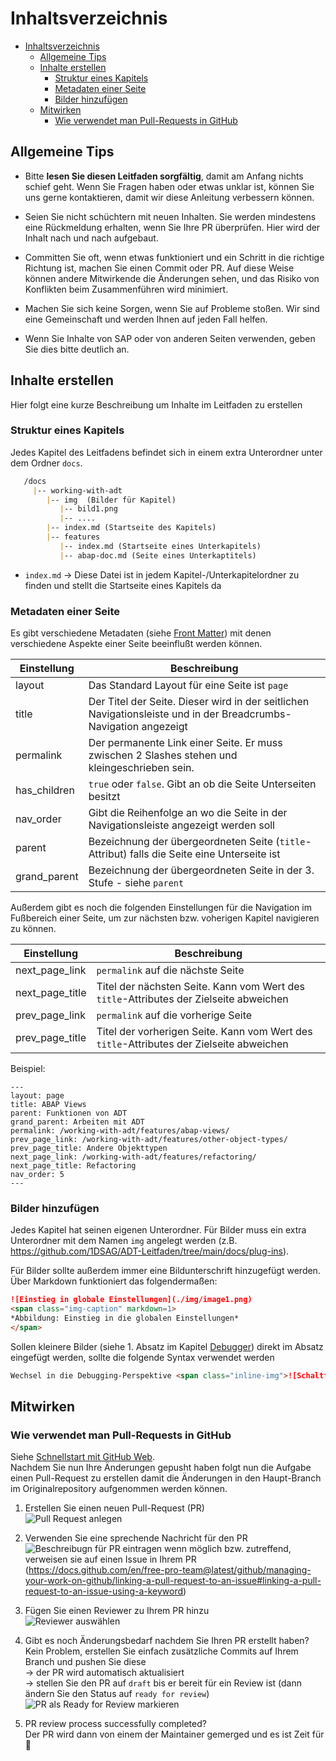 # Inhaltsverzeichnis

- [Inhaltsverzeichnis](#inhaltsverzeichnis)
  - [Allgemeine Tips](#allgemeine-tips)
  - [Inhalte erstellen](#inhalte-erstellen)
    - [Struktur eines Kapitels](#struktur-eines-kapitels)
    - [Metadaten einer Seite](#metadaten-einer-seite)
    - [Bilder hinzufügen](#bilder-hinzufügen)
  - [Mitwirken](#mitwirken)
    - [Wie verwendet man Pull-Requests in GitHub](#wie-verwendet-man-pull-requests-in-github)

## Allgemeine Tips

- Bitte **lesen Sie diesen Leitfaden sorgfältig**, damit am Anfang nichts schief geht. Wenn Sie Fragen haben oder etwas unklar ist, können Sie uns gerne kontaktieren, damit wir diese Anleitung verbessern können.

- Seien Sie nicht schüchtern mit neuen Inhalten. Sie werden mindestens eine Rückmeldung erhalten, wenn Sie Ihre PR überprüfen. Hier wird der Inhalt nach und nach aufgebaut.

- Committen Sie oft, wenn etwas funktioniert und ein Schritt in die richtige Richtung ist, machen Sie einen Commit oder PR. Auf diese Weise können andere Mitwirkende die Änderungen sehen, und das Risiko von Konflikten beim Zusammenführen wird minimiert.

- Machen Sie sich keine Sorgen, wenn Sie auf Probleme stoßen. Wir sind eine Gemeinschaft und werden Ihnen auf jeden Fall helfen.

- Wenn Sie Inhalte von SAP oder von anderen Seiten verwenden, geben Sie dies bitte deutlich an.

## Inhalte erstellen

Hier folgt eine kurze Beschreibung um Inhalte im Leitfaden zu erstellen

### Struktur eines Kapitels

Jedes Kapitel des Leitfadens befindet sich in einem extra Unterordner unter dem Ordner `docs`.

```markdown
   /docs
     |-- working-with-adt 
        |-- img  (Bilder für Kapitel)
           |-- bild1.png
           |-- ....
        |-- index.md (Startseite des Kapitels)
        |-- features
           |-- index.md (Startseite eines Unterkapitels)
           |-- abap-doc.md (Seite eines Unterkaptitels)
```

- `index.md` &rarr; Diese Datei ist in jedem Kapitel-/Unterkapitelordner zu finden und stellt die Startseite eines Kapitels da

### Metadaten einer Seite

Es gibt verschiedene Metadaten (siehe [Front Matter](https://jekyllrb.com/docs/front-matter/)) mit denen verschiedene Aspekte einer Seite beeinflußt werden können.

| Einstellung  | Beschreibung                                                                                                     |
| ------------ | ---------------------------------------------------------------------------------------------------------------- |
| layout       | Das Standard Layout für eine Seite ist `page`                                                                    |
| title        | Der Titel der Seite. Dieser wird in der seitlichen Navigationsleiste und in der Breadcrumbs-Navigation angezeigt |
| permalink    | Der permanente Link einer Seite. Er muss zwischen 2 Slashes stehen und kleingeschrieben sein.<br/>               |
| has_children | `true` oder `false`. Gibt an ob die Seite Unterseiten besitzt                                                    |
| nav_order    | Gibt die Reihenfolge an wo die Seite in der Navigationsleiste angezeigt werden soll                              |
| parent       | Bezeichnung der übergeordneten Seite (`title`-Attribut) falls die Seite eine Unterseite ist                      |
| grand_parent | Bezeichnung der übergeordneten Seite in der 3. Stufe - siehe `parent`                                            |

Außerdem gibt es noch die folgenden Einstellungen für die Navigation im Fußbereich einer Seite, um zur nächsten bzw. voherigen Kapitel navigieren zu können.

| Einstellung     | Beschreibung                                                                             |
| --------------- | ---------------------------------------------------------------------------------------- |
| next_page_link  | `permalink` auf die nächste Seite                                                        |
| next_page_title | Titel der nächsten Seite. Kann vom Wert des `title`-Attributes der Zielseite abweichen   |
| prev_page_link  | `permalink` auf die vorherige Seite                                                      |
| prev_page_title | Titel der vorherigen Seite. Kann vom Wert des `title`-Attributes der Zielseite abweichen |

Beispiel:

```text
---
layout: page
title: ABAP Views
parent: Funktionen von ADT
grand_parent: Arbeiten mit ADT
permalink: /working-with-adt/features/abap-views/
prev_page_link: /working-with-adt/features/other-object-types/
prev_page_title: Andere Objekttypen
next_page_link: /working-with-adt/features/refactoring/
next_page_title: Refactoring
nav_order: 5
---
```

### Bilder hinzufügen

Jedes Kapitel hat seinen eigenen Unterordner.
Für Bilder muss ein extra Unterordner mit dem Namen `img` angelegt werden (z.B. <https://github.com/1DSAG/ADT-Leitfaden/tree/main/docs/plug-ins>).

Für Bilder sollte außerdem immer eine Bildunterschrift hinzugefügt werden. Über Markdown funktioniert das folgendermaßen:

```markdown
![Einstieg in globale Einstellungen](./img/image1.png)  
<span class="img-caption" markdown=1>
*Abbildung: Einstieg in die globalen Einstellungen*
</span>
```

Sollen kleinere Bilder (siehe 1. Absatz im Kapitel [Debugger](docs/troubleshooting/debugger.md)) direkt im Absatz eingefügt werden, sollte die folgende Syntax verwendet werden

```markdown
Wechsel in die Debugging-Perspektive <span class="inline-img">![Schaltfläche Debugging-Perspektive](./img/image14.png)</span>.
```

## Mitwirken

### Wie verwendet man Pull-Requests in GitHub

Siehe [Schnellstart mit GitHub Web](README.md#schnellstart-mit-github-web-editor).  
Nachdem Sie nun Ihre Änderungen gepusht haben folgt nun die Aufgabe einen Pull-Request zu erstellen damit die Änderungen in den Haupt-Branch im Originalrepository aufgenommen werden können.

1. Erstellen Sie einen neuen Pull-Request (PR)  
   ![Pull Request anlegen](img/01-PR-create-pr.png)

2. Verwenden Sie eine sprechende Nachricht für den PR  
   ![Beschreibugn für PR eintragen](img/02-PR-add-description.png)
   wenn möglich bzw. zutreffend, verweisen sie auf einen Issue in Ihrem PR (<https://docs.github.com/en/free-pro-team@latest/github/managing-your-work-on-github/linking-a-pull-request-to-an-issue#linking-a-pull-request-to-an-issue-using-a-keyword>)

3. Fügen Sie einen Reviewer zu Ihrem PR hinzu  
   ![Reviewer auswählen](img/03-PR-add-reviewer.png)

4. Gibt es noch Änderungsbedarf nachdem Sie Ihren PR erstellt haben?  
   Kein Problem, erstellen Sie einfach zusätzliche Commits auf Ihrem Branch und pushen Sie diese  
   &rarr; der PR wird automatisch aktualisiert  
   &rarr; stellen Sie den PR auf `draft` bis er bereit für ein Review ist (dann ändern Sie den Status auf `ready for review`)  
   ![PR als Ready for Review markieren](img/04-PR-ready-for-review.png)

5.  PR review process successfully completed?  
    Der PR wird dann von einem der Maintainer gemerged und es ist Zeit für 🎉
